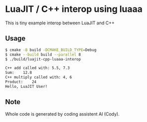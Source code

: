 # LuaJIT / C++ interop using luaaa

This is tiny example interop between LuaJIT and C++

## Usage

```bash
$ cmake -B build -DCMAKE_BUILD_TYPE=Debug
$ cmake --build build --parallel 8
$ ./build/luajit-cpp-luaaa-interop

C++ add called with: 5.5, 7.3
Sum:	12.8
C++ multiply called with: 4, 6
Product:	24
Hello, LuaJIT User!
```

## Note

Whole code is generated by coding assistent AI (Cody).